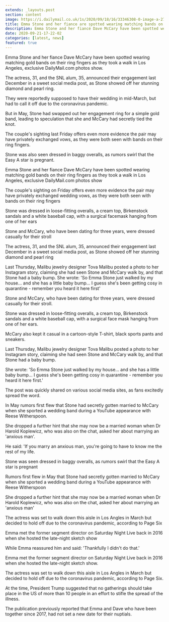 ```yaml
---
extends: _layouts.post
section: content
image: https://i.dailymail.co.uk/1s/2020/09/18/16/33346308-0-image-a-27_1600443873239.jpg 
title: Emma Stone and her fiance are spotted wearing matching bands on their ring fingers 
description: Emma Stone and her fiancé Dave McCary have been spotted wearing matching gold bands on their ring fingers last Friday, exclusive DailyMail.com photos show. 
date: 2020-09-21-17-22-02 
categories: [latest, news] 
featured: true 
--- 
```

Emma Stone and her fiance Dave McCary have been spotted wearing matching gold bands on their ring fingers as they took a walk in Los Angeles, exclusive DailyMail.com photos show. 

The actress, 31, and the SNL alum, 35, announced their engagement last December in a sweet social media post, as Stone showed off her stunning diamond and pearl ring.

They were reportedly supposed to have their wedding in mid-March, but had to call it off due to the coronavirus pandemic. 

But in May, Stone had swapped out her engagement ring for a simple gold band, leading to speculation that she and McCary had secretly tied the knot.

The couple's sighting last Friday offers even more evidence the pair may have privately exchanged vows, as they were both seen with bands on their ring fingers. 

Stone was also seen dressed in baggy overalls, as rumors swirl that the Easy A star is pregnant. 

Emma Stone and her fiance Dave McCary have been spotted wearing matching gold bands on their ring fingers as they took a walk in Los Angeles, exclusive DailyMail.com photos show 

The couple's sighting on Friday offers even more evidence the pair may have privately exchanged wedding vows, as they were both seen with bands on their ring fingers

Stone was dressed in loose-fitting overalls, a cream top, Birkenstock sandals and a white baseball cap, with a surgical facemask hanging from one of her ears

Stone and McCary, who have been dating for three years, were dressed casually for their stroll

The actress, 31, and the SNL alum, 35, announced their engagement last December in a sweet social media post, as Stone showed off her stunning diamond and pearl ring

Last Thursday, Malibu jewelry designer Tova Malibu posted a photo to her Instagram story, claiming she had seen Stone and McCary walk by, and that Stone had a baby bump. She wrote: 'So Emma Stone just walked by my house... and she has a little baby bump... I guess she's been getting cosy in quarantine - remember you heard it here first'

Stone and McCary, who have been dating for three years, were dressed casually for their stroll.

Stone was dressed in loose-fitting overalls, a cream top, Birkenstock sandals and a white baseball cap, with a surgical face mask hanging from one of her ears. 

McCary also kept it casual in a cartoon-style T-shirt, black sports pants and sneakers.

Last Thursday, Malibu jewelry designer Tova Malibu posted a photo to her Instagram story, claiming she had seen Stone and McCary walk by, and that Stone had a baby bump.

She wrote: 'So Emma Stone just walked by my house... and she has a little baby bump... I guess she's been getting cosy in quarantine - remember you heard it here first.' 

The post was quickly shared on various social media sites, as fans excitedly spread the word.   

In May rumors first flew that Stone had secretly gotten married to McCary when she sported a wedding band during a YouTube appearance with Reese Witherspoon. 

She dropped a further hint that she may now be a married woman when Dr Harold Koplewicz, who was also on the chat, asked her about marrying an 'anxious man'.

He said: 'If you marry an anxious man, you're going to have to know me the rest of my life.

Stone was seen dressed in baggy overalls, as rumors swirl that the Easy A star is pregnant

Rumors first flew in May that Stone had secretly gotten married to McCary when she sported a wedding band during a YouTube appearance with Reese Witherspoon

She dropped a further hint that she may now be a married woman when Dr Harold Koplewicz, who was also on the chat, asked her about marrying an 'anxious man'

The actress was set to walk down this aisle in Los Angles in March but decided to hold off due to the coronavirus pandemic, according to Page Six

Emma met the former segment director on Saturday Night Live back in 2016 when she hosted the late-night sketch show

While Emma reassured him and said: 'Thankfully I didn't do that.'

Emma met the former segment director on Saturday Night Live back in 2016 when she hosted the late-night sketch show.

The actress was set to walk down this aisle in Los Angles in March but decided to hold off due to the coronavirus pandemic, according to Page Six.

At the time, President Trump suggested that no gatherings should take place in the US of more than 10 people in an effort to stifle the spread of the illness.

The publication previously reported that Emma and Dave who have been together since 2017, had not set a new date for their nuptials.

